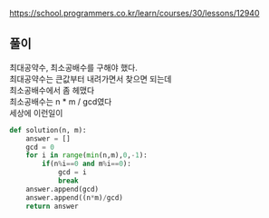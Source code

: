 https://school.programmers.co.kr/learn/courses/30/lessons/12940

풀이
-------------
최대공약수, 최소공배수를 구해야 했다.<br>
최대공약수는 큰값부터 내려가면서 찾으면 되는데<br>
최소공배수에서 좀 헤맸다<br>
최소공배수는 n * m / gcd였다<br>
세상에 이런일이

```python
def solution(n, m):
    answer = []
    gcd = 0
    for i in range(min(n,m),0,-1):
        if(n%i==0 and m%i==0):
            gcd = i
            break
    answer.append(gcd)
    answer.append((n*m)/gcd)
    return answer
```